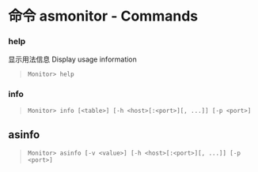 # 命令 asmonitor - Commands


### help



显示用法信息 Display usage information

>```Monitor> help```


### info

>```Monitor> info [<table>] [-h <host>[:<port>][, ...]] [-p <port>]```


## asinfo

>```Monitor> asinfo [-v <value>] [-h <host>[:<port>][, ...]] [-p <port>]```